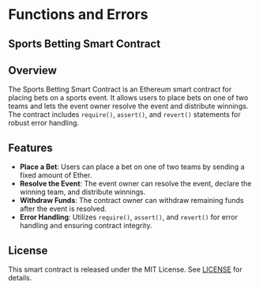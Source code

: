 # Functions and Errors

## Sports Betting Smart Contract

## Overview

The Sports Betting Smart Contract is an Ethereum smart contract for placing bets on a sports event. It allows users to place bets on one of two teams and lets the event owner resolve the event and distribute winnings. The contract includes `require()`, `assert()`, and `revert()` statements for robust error handling.

## Features

- **Place a Bet**: Users can place a bet on one of two teams by sending a fixed amount of Ether.
- **Resolve the Event**: The event owner can resolve the event, declare the winning team, and distribute winnings.
- **Withdraw Funds**: The contract owner can withdraw remaining funds after the event is resolved.
- **Error Handling**: Utilizes `require()`, `assert()`, and `revert()` for error handling and ensuring contract integrity.

## License

This smart contract is released under the MIT License. See [LICENSE](LICENSE) for details.
